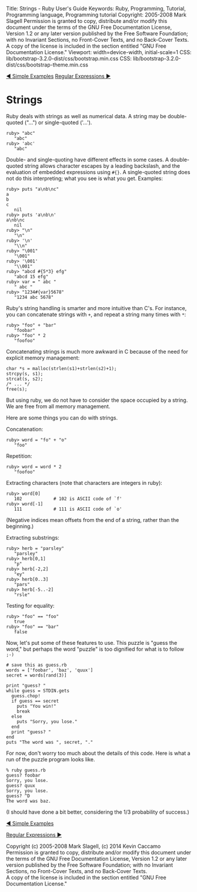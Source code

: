 Title: Strings - Ruby User's Guide
Keywords: Ruby, Programming, Tutorial, Programming language, Programming tutorial
Copyright: 2005-2008 Mark Slagell
           Permission is granted to copy, distribute and/or modify this document under the terms of the GNU Free Documentation License, Version 1.2 or any later version published by the Free Software Foundation; with no Invariant Sections, no Front-Cover Texts, and no Back-Cover Texts.
           A copy of the license is included in the section entitled "GNU Free Documentation License."
Viewport: width=device-width, initial-scale=1
CSS: lib/bootstrap-3.2.0-dist/css/bootstrap.min.css
CSS: lib/bootstrap-3.2.0-dist/css/bootstrap-theme.min.css

<div class="container">
<!-- Previous page -->
<a href="examples.html" class="btn btn-default">&#9668; Simple Examples</a>
<!-- Next page -->
<a href="regexp.html" class="btn btn-default">Regular Expressions &#9658;</a>

Strings
=======

Ruby deals with strings as well as numerical data.  A string
may be double-quoted ("...") or single-quoted ('...').

    ruby> "abc"
       "abc"
    ruby> 'abc'
       "abc"

Double- and single-quoting have different effects in some
cases.  A double-quoted string allows character escapes by a
leading backslash, and the evaluation of embedded expressions using
`#{}`.  A single-quoted string does not do this
interpreting; what you see is what you get.  Examples:

    ruby> puts "a\nb\nc"
    a
    b
    c
       nil
    ruby> puts 'a\nb\n'
    a\nb\nc
       nil
    ruby> "\n"
       "\n"
    ruby> '\n'
       "\\n"
    ruby> "\001"
       "\001"
    ruby> '\001'
       "\\001"
    ruby> "abcd #{5*3} efg"
       "abcd 15 efg"
    ruby> var = " abc "
       " abc "
    ruby> "1234#{var}5678"
       "1234 abc 5678"

Ruby's string handling is smarter and more intuitive than C's.  For
instance, you can concatenate strings with `+`, and repeat a
string many times with `*`:

    ruby> "foo" + "bar"
       "foobar"
    ruby> "foo" * 2
       "foofoo"

Concatenating strings is much more awkward in C because of the need
for explicit memory management:

    char *s = malloc(strlen(s1)+strlen(s2)+1);
    strcpy(s, s1);
    strcat(s, s2);
    /* ... */
    free(s);

But using ruby, we do not have to consider the space occupied by a
string. We are free from all memory management.

Here are some things you can do with strings.

Concatenation:

    ruby> word = "fo" + "o"
       "foo"

Repetition:

    ruby> word = word * 2
       "foofoo"

Extracting characters (note that characters are integers in ruby):

    ruby> word[0]
       102            # 102 is ASCII code of `f'
    ruby> word[-1]
       111            # 111 is ASCII code of `o'

(Negative indices mean offsets from the end of a string, rather
than the beginning.)

Extracting substrings:

    ruby> herb = "parsley"
       "parsley"
    ruby> herb[0,1]
       "p"
    ruby> herb[-2,2]
       "ey"
    ruby> herb[0..3]
       "pars"
    ruby> herb[-5..-2]
       "rsle"

Testing for equality:

    ruby> "foo" == "foo"
       true
    ruby> "foo" == "bar"
       false

Now, let's put some of these features to use.  This puzzle is
"guess the word," but perhaps the word "puzzle" is too dignified
for what is to follow `;-)`

    # save this as guess.rb
    words = ['foobar', 'baz', 'quux']
    secret = words[rand(3)]

    print "guess? "
    while guess = STDIN.gets
      guess.chop!
      if guess == secret
        puts "You win!"
        break
      else
        puts "Sorry, you lose."
      end
      print "guess? "
    end
    puts "The word was ", secret, "."

For now, don't worry too much about the details of this code.
Here is what a run of the puzzle program looks like.

    % ruby guess.rb
    guess? foobar
    Sorry, you lose.
    guess? quux
    Sorry, you lose.
    guess? ^D
    The word was baz.

(I should have done a bit better, considering the 1/3 probability
of success.)

<!-- Previous page -->
<a href="examples.html" class="btn btn-default">&#9668; Simple Examples</a>
<!-- Next page -->
<a href="regexp.html" class="btn btn-default">Regular Expressions &#9658;</a>

Copyright (c) 2005-2008 Mark Slagell, (c) 2014 Kevin Caccamo  
Permission is granted to copy, distribute and/or modify this document under the terms of the GNU Free Documentation License, Version 1.2 or any later version published by the Free Software Foundation; with no Invariant Sections, no Front-Cover Texts, and no Back-Cover Texts.  
A copy of the license is included in the section entitled "GNU Free Documentation License."

</div>
<script src="lib/jquery-1.11.1.min.js"></script>
<script src="lib/bootstrap-3.2.0-dist/js/bootstrap.min.js"></script>
<script src="kbdnav.js"></script>

